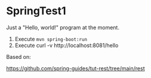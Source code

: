 # SpringTest1

Just a "Hello, world!" program at the moment.

1. Execute `mvn spring-boot:run`
2. Execute curl -v http://localhost:8081/hello

Based on:

https://github.com/spring-guides/tut-rest/tree/main/rest



